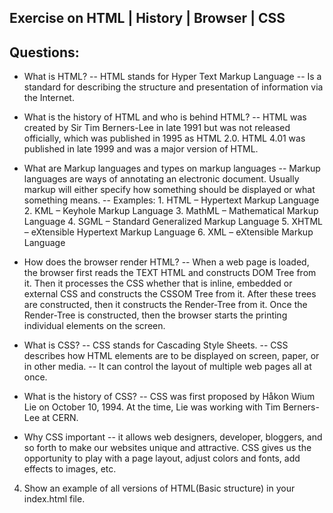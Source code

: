 ## Exercise on HTML | History | Browser | CSS

## Questions:

- What is HTML?
  -- HTML stands for Hyper Text Markup Language
  -- Is a standard for describing the structure and presentation of information via the Internet.

- What is the history of HTML and who is behind HTML?
  -- HTML was created by Sir Tim Berners-Lee in late 1991 but was not released officially, which was published in 1995 as HTML 2.0. HTML 4.01 was published in late 1999 and was a major version of HTML.

- What are Markup languages and types on markup languages
  -- Markup languages are ways of annotating an electronic document. Usually markup will either specify how something should be displayed or what something means.
  -- Examples: 1. HTML – Hypertext Markup Language 2. KML – Keyhole Markup Language 3. MathML – Mathematical Markup Language 4. SGML – Standard Generalized Markup Language 5. XHTML – eXtensible Hypertext Markup Language 6. XML – eXtensible Markup Language

- How does the browser render HTML?
  -- When a web page is loaded, the browser first reads the TEXT HTML and constructs DOM Tree from it. Then it processes the CSS whether that is inline, embedded or external CSS and constructs the CSSOM Tree from it. After these trees are constructed, then it constructs the Render-Tree from it. Once the Render-Tree is constructed, then the browser starts the printing individual elements on the screen.

- What is CSS?
  -- CSS stands for Cascading Style Sheets.
  -- CSS describes how HTML elements are to be displayed on screen, paper, or in other media.
  -- It can control the layout of multiple web pages all at once.

- What is the history of CSS?
  -- CSS was first proposed by Håkon Wium Lie on October 10, 1994. At the time, Lie was working with Tim Berners-Lee at CERN.

- Why CSS important
  -- it allows web designers, developer, bloggers, and so forth to make our websites unique and attractive. CSS gives us the opportunity to play with a page layout, adjust colors and fonts, add effects to images, etc.

4. Show an example of all versions of HTML(Basic structure) in your index.html file.
